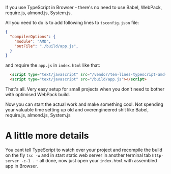 If you use TypeScript in Browser - there's no need to use Babel, WebPack, require.js, almond.js, System.js.

All you need to do is to add following lines to `tsconfig.json` file:

``` json
{
  "compilerOptions": {
    "module": "AMD",
    "outFile": "./build/app.js",
  }
}
```

and require the `app.js` in `index.html` like that:

``` html
  <script type="text/javascript" src="/vendor/ten-lines-typescript-amd-loader.js"></script>
  <script type="text/javascript" src="/build/app.js"></script>
```

That's all. Very easy setup for small projects when you don't need to bother with optimised WebPack build. 

Now you can start the actual work and make something cool. Not spending your valuable time setting up old and 
overengineered shit like Babel, require.js, almond.js, System.js

A little more details
=====================

You cant tell TypeScript to watch over your project and recompile the build on the fly `tsc -w` and in start
static web server in another terminal tab `http-server -c-1 .` - all done, now just open your `index.html` with
assembled app in Browser.
